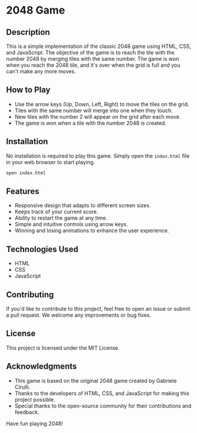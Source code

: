 # 2048 Game



## Description

This is a simple implementation of the classic 2048 game using HTML, CSS, and JavaScript. The objective of the game is to reach the tile with the number 2048 by merging tiles with the same number. The game is won when you reach the 2048 tile, and it's over when the grid is full and you can't make any more moves.

## How to Play

- Use the arrow keys (Up, Down, Left, Right) to move the tiles on the grid.
- Tiles with the same number will merge into one when they touch.
- New tiles with the number 2 will appear on the grid after each move.
- The game is won when a tile with the number 2048 is created.

## Installation

No installation is required to play this game. Simply open the `index.html` file in your web browser to start playing.

```bash
open index.html
```

## Features

- Responsive design that adapts to different screen sizes.
- Keeps track of your current score.
- Ability to restart the game at any time.
- Simple and intuitive controls using arrow keys.
- Winning and losing animations to enhance the user experience.

## Technologies Used

- HTML
- CSS
- JavaScript

## Contributing

If you'd like to contribute to this project, feel free to open an issue or submit a pull request. We welcome any improvements or bug fixes.

## License

This project is licensed under the MIT License.
## Acknowledgments

- This game is based on the original 2048 game created by Gabriele Cirulli.
- Thanks to the developers of HTML, CSS, and JavaScript for making this project possible.
- Special thanks to the open-source community for their contributions and feedback.

Have fun playing 2048!
